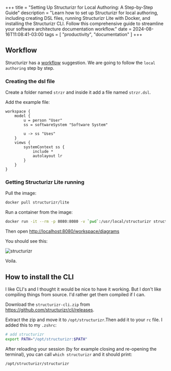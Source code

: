 +++
title = "Setting Up Structurizr for Local Authoring: A Step-by-Step Guide"
description = "Learn how to set up Structurizr for local authoring, including creating DSL files, running Structurizr Lite with Docker, and installing the Structurizr CLI. Follow this comprehensive guide to streamline your software architecture documentation workflow."
date = 2024-08-16T11:08:41-03:00
tags = [
  "productivity",
  "documentation"
]
+++

## Workflow

Structurizr has a [workflow](https://docs.structurizr.com/lite/workflow)
suggestion.
We are going to follow the `local authoring` step by step.

### Creating the dsl file

Create a folder named `strzr` and inside it add a file named `strzr.dsl`.

Add the example file:

```plaintext
workspace {
    model {
        u = person "User"
        ss = softwareSystem "Software System"

        u -> ss "Uses"
    }
    views {
        systemContext ss {
            include *
            autolayout lr
        }
    }
}
```

### Getting Structurizr Lite running

Pull the image:

```bash
docker pull structurizr/lite
```

Run a container from the image:

```bash
docker run -it --rm -p 8080:8080 -v `pwd`:/usr/local/structurizr structurizr/lite
```

Then open <http://localhost:8080/workspace/diagrams>

You should see this:

![structurizr](/posts/structurizr/structurizr.png)

Voila.

## How to install the CLI

I like CLI's and I thought it would be nice to have it working.
But I don't like compiling things from source.
I'd rather get them compiled if I can.

Download the `structurizr-cli.zip` from
<https://github.com/structurizr/cli/releases>.

Extract the zip and move it to `/opt/structurizr`.Then add it to your `rc` file.
I added this to my `.zshrc`:

```bash
# add structurizr
export PATH="/opt/structurizr:$PATH"
```

After reloading your session
(by for example closing and re-opening the terminal),
you can call `which structurizr` and it should print:

```plaintext
/opt/structurizr/structurizr
```
